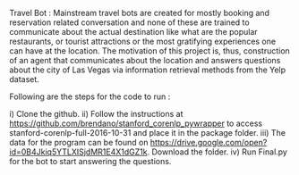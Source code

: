 Travel Bot :
Mainstream travel bots are created for mostly booking and reservation related conversation and none of these are trained
to communicate about the actual destination like what are the popular restaurants, or tourist attractions or the most gratifying experiences one can have at the location. The motivation of this project is, thus, construction of an agent that communicates about the location and answers questions about the city of Las Vegas via information retrieval methods from the Yelp dataset.

Following are the steps for the code to run :

i) Clone the github.
ii) Follow the instructions at https://github.com/brendano/stanford_corenlp_pywrapper to access stanford-corenlp-full-2016-10-31 and place it in the package folder.
iii) The data for the program can be found on https://drive.google.com/open?id=0B4Jkiq5YTLXISjdMR1E4X1dGZ1k. Download the folder.
iv) Run Final.py for the bot to start answering the questions.
